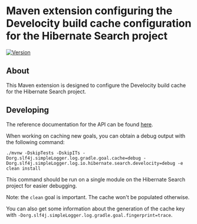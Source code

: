 # Maven extension configuring the Develocity build cache configuration for the Hibernate Search project

[![Version](https://img.shields.io/maven-central/v/org.hibernate.search.develocity/hibernate-search-develocity-extension?logo=apache-maven&style=for-the-badge)](https://central.sonatype.com/artifact/org.hibernate.search.develocity/hibernate-search-develocity-extension)

## About

This Maven extension is designed to configure the Develocity build cache for the Hibernate Search project.

## Developing

The reference documentation for the API can be found [here](https://docs.gradle.com/enterprise/maven-extension/api/).

When working on caching new goals, you can obtain a debug output with the following command:

```
./mvnw -DskipTests -DskipITs -Dorg.slf4j.simpleLogger.log.gradle.goal.cache=debug -Dorg.slf4j.simpleLogger.log.io.hibernate.search.develocity=debug -e clean install
```

This command should be run on a single module on the Hibernate Search project for easier debugging.

Note: the `clean` goal is important.
The cache won't be populated otherwise.

You can also get some information about the generation of the cache key with `-Dorg.slf4j.simpleLogger.log.gradle.goal.fingerprint=trace`.
